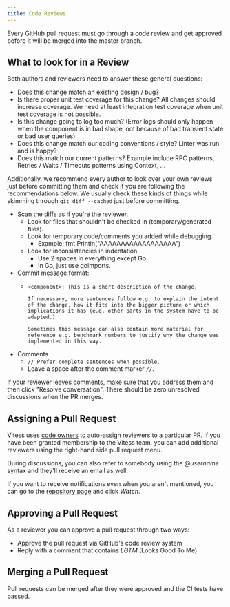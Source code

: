 ```yaml
---
title: Code Reviews
---
```


Every GitHub pull request must go through a code review and get approved before it will be merged into the master branch.

## What to look for in a Review

Both authors and reviewers need to answer these general questions:

*   Does this change match an existing design / bug?
*   Is there proper unit test coverage for this change? All changes should
    increase coverage. We need at least integration test coverage when unit test
    coverage is not possible.
*   Is this change going to log too much? (Error logs should only happen when
    the component is in bad shape, not because of bad transient state or bad
    user queries)
*   Does this change match our coding conventions / style? Linter was run and is
    happy?
*   Does this match our current patterns? Example include RPC patterns,
    Retries / Waits / Timeouts patterns using Context, ...

Additionally, we recommend every author to look over your own reviews just before committing them and check if you are following the recommendations below. We usually check these kinds of things while skimming through `git diff --cached` just before committing.

*   Scan the diffs as if you're the reviewer.
    *   Look for files that shouldn't be checked in (temporary/generated files).
    *   Look for temporary code/comments you added while debugging.
        *   Example: fmt.Println("AAAAAAAAAAAAAAAAAA")
    *   Look for inconsistencies in indentation.
        *   Use 2 spaces in everything except Go.
        *   In Go, just use goimports.
*   Commit message format:
    *   ```
        <component>: This is a short description of the change.

        If necessary, more sentences follow e.g. to explain the intent of the change, how it fits into the bigger picture or which implications it has (e.g. other parts in the system have to be adapted.)

        Sometimes this message can also contain more material for reference e.g. benchmark numbers to justify why the change was implemented in this way.
        ```
*   Comments
    *   `// Prefer complete sentences when possible.`
    *   Leave a space after the comment marker `//`.

If your reviewer leaves comments, make sure that you address them and then click "Resolve conversation". There should be zero unresolved discussions when the PR merges.

## Assigning a Pull Request

Vitess uses [code owners](https://github.blog/2017-07-06-introducing-code-owners/) to auto-assign reviewers to a particular PR. If you have been granted membership to the Vitess team, you can add additional reviewers using the right-hand side pull request menu.

During discussions, you can also refer to somebody using the *@username* syntax and they'll receive an email as well.

If you want to receive notifications even when you aren't mentioned, you can go to the [repository page](https://github.com/vitessio/vitess) and click *Watch*.

## Approving a Pull Request

As a reviewer you can approve a pull request through two ways:

* Approve the pull request via GitHub's code review system
* Reply with a comment that contains *LGTM*  (Looks Good To Me)

## Merging a Pull Request

Pull requests can be merged after they were approved and the CI tests have passed.

